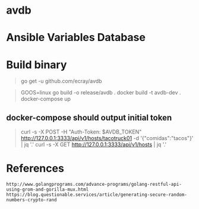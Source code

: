 # avdb

# Ansible Variables Database

# Build binary
> go get -u github.com/ecray/avdb

> GOOS=linux go build -o release/avdb .
> docker build -t avdb-dev .
> docker-compose up

## docker-compose should output initial token

> curl -s -X POST -H "Auth-Token: $AVDB_TOKEN" http://127.0.0.1:3333/api/v1/hosts/tacotruck01 -d '{"comidas":"tacos"}' | jq '.'
> curl -s -X GET http://127.0.0.1:3333/api/v1/hosts | jq '.'

# References
```
http://www.golangprograms.com/advance-programs/golang-restful-api-using-grom-and-gorilla-mux.html
https://blog.questionable.services/article/generating-secure-random-numbers-crypto-rand
```

